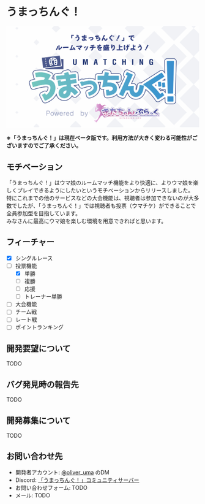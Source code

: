 # うまっちんぐ！
![ogp](docs/images/ogp.jpg)

**※「うまっちんぐ！」は現在ベータ版です。利用方法が大きく変わる可能性がございますのでご了承ください。**

## モチベーション
「うまっちんぐ！」はウマ娘のルームマッチ機能をより快適に、よりウマ娘を楽しくプレイできるようにしたいというモチベーションからリリースしました。  
特にこれまでの他のサービスなどの大会機能は、視聴者は参加できないのが大多数でしたが、「うまっちんぐ！」では視聴者も投票（ウマチケ）ができることで全員参加型を目指しています。  
みなさんに最高にウマ娘を楽しむ環境を用意できればと思います。

## フィーチャー

- [x] シングルレース
- [ ] 投票機能
    - [x] 単勝
    - [ ] 複勝
    - [ ] 応援 
    - [ ] トレーナー単勝
- [ ] 大会機能
- [ ] チーム戦
- [ ] レート戦
- [ ] ポイントランキング

## 開発要望について
TODO

## バグ発見時の報告先
TODO

## 開発募集について
TODO

## お問い合わせ先
- 開発者アカウント: [@oliver_uma](https://twitter.com/oliver_uma) のDM
- Discord: [「うまっちんぐ！」コミュニティサーバー](https://discord.gg/DFCZF5Pd2x)
- お問い合わせフォーム: TODO
- メール: TODO